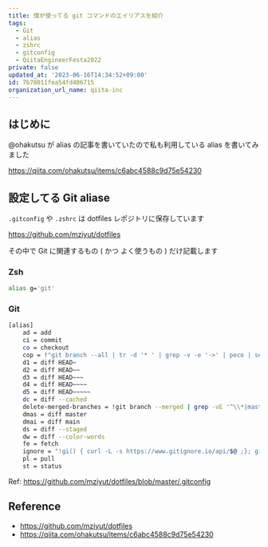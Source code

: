 ```yaml
---
title: 僕が使ってる git コマンドのエイリアスを紹介
tags:
  - Git
  - alias
  - zshrc
  - gitconfig
  - QiitaEngineerFesta2022
private: false
updated_at: '2023-06-16T14:34:52+09:00'
id: 7b78011fea54fd406715
organization_url_name: qiita-inc
---
```


## はじめに

@ohakutsu が alias の記事を書いていたので私も利用している alias を書いてみました

https://qiita.com/ohakutsu/items/c6abc4588c9d75e54230

## 設定してる Git aliase

`.gitconfig` や `.zshrc` は dotfiles レポジトリに保存しています

https://github.com/mziyut/dotfiles

その中で Git に関連するもの ( かつ よく使うもの ) だけ記載します

### Zsh

```zsh
alias g='git'
```

### Git

```sh
[alias]
	ad = add
	ci = commit
	co = checkout
	cop = !"git branch --all | tr -d '* ' | grep -v -e '->' | peco | sed -e 's+remotes/[^/]*/++g' | xargs git checkout"
	d1 = diff HEAD~
	d2 = diff HEAD~~
	d3 = diff HEAD~~~
	d4 = diff HEAD~~~~
	d5 = diff HEAD~~~~~
	dc = diff --cached
	delete-merged-branches = !git branch --merged | grep -vE '^\\*|master$|main$|develop$' | xargs -I % git branch -d %
	dmas = diff master
	dmai = diff main
	ds = diff --staged
	dw = diff --color-words
	fe = fetch
	ignore = "!gi() { curl -L -s https://www.gitignore.io/api/$@ ;}; gi"
	pl = pull
	st = status
```

Ref: https://github.com/mziyut/dotfiles/blob/master/.gitconfig

## Reference

- https://github.com/mziyut/dotfiles
- https://qiita.com/ohakutsu/items/c6abc4588c9d75e54230
